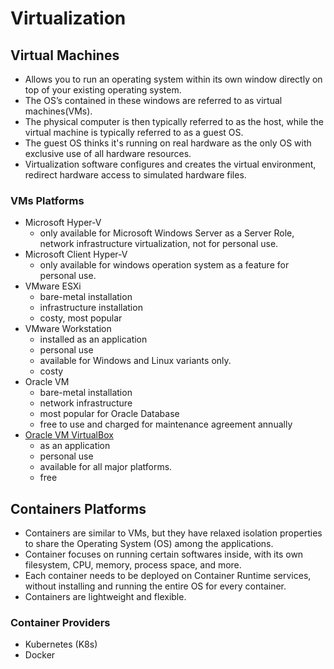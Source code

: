 # Virtualization

## Virtual Machines
* Allows you to run an operating system within its own window directly on top of your existing operating system.
* The OS’s contained in these windows are referred to as virtual machines(VMs).
* The physical computer is then typically referred to as the host, while the virtual machine is typically referred to as a guest OS.
* The guest OS thinks it's running on real hardware as the only OS with exclusive use of all hardware resources.
* Virtualization software configures and creates the virtual environment, redirect hardware access to simulated hardware files.

### VMs Platforms
* Microsoft Hyper-V
  * only available for Microsoft Windows Server as a Server Role, network infrastructure virtualization, not for personal use.
* Microsoft Client Hyper-V
  * only available for windows operation system as a feature for personal use.
* VMware ESXi
  * bare-metal installation
  * infrastructure installation
  * costy, most popular
* VMware Workstation
  * installed as an application
  * personal use
  * available for Windows and Linux variants only.
  * costy
* Oracle VM
  * bare-metal installation
  * network infrastructure
  * most popular for Oracle Database
  * free to use and charged for maintenance agreement annually
* [Oracle VM VirtualBox](./virtualbox.md)
  * as an application
  * personal use
  * available for all major platforms.
  * free


## Containers Platforms
* Containers are similar to VMs, but they have relaxed isolation properties to share the Operating System (OS) among the applications.
* Container focuses on running certain softwares inside, with its own filesystem, CPU, memory, process space, and more.
* Each container needs to be deployed on Container Runtime services, without installing and running the entire OS for every container.
* Containers are lightweight and flexible.

### Container Providers

* Kubernetes (K8s)
* Docker
